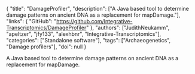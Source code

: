 {
  "title": "DamageProfiler",
  "description": ["A Java based tool to determine damage patterns on ancient DNA as a replacement for mapDamage."],
  "links": {
    "GitHub": "https://github.com/Integrative-Transcriptomics/DamageProfiler"
  },
  "authors": ["JudithNeukamm", "apeltzer", "jfy133", "alexhbnr", "Integrative-Transcriptomics"],
  "categories": ["Standalone software"],
  "tags": ["Archaeogenetics", "Damage profilers"],
  "doi": null
}

<!-- Generated by csv2md.R – do not edit by hand -->

A Java based tool to determine damage patterns on ancient DNA as a replacement for mapDamage.